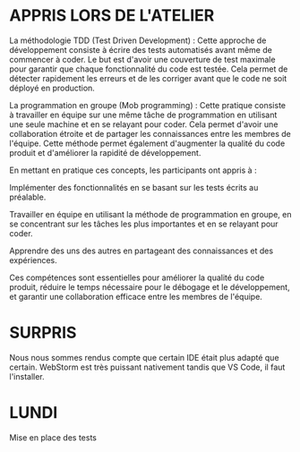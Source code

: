 # APPRIS LORS DE L'ATELIER

La méthodologie TDD (Test Driven Development) : Cette approche de développement consiste à écrire des tests automatisés avant même de commencer à coder. Le but est d'avoir une couverture de test maximale pour garantir que chaque fonctionnalité du code est testée. Cela permet de détecter rapidement les erreurs et de les corriger avant que le code ne soit déployé en production.

La programmation en groupe (Mob programming) : Cette pratique consiste à travailler en équipe sur une même tâche de programmation en utilisant une seule machine et en se relayant pour coder. Cela permet d'avoir une collaboration étroite et de partager les connaissances entre les membres de l'équipe. Cette méthode permet également d'augmenter la qualité du code produit et d'améliorer la rapidité de développement.

En mettant en pratique ces concepts, les participants ont appris à :

Implémenter des fonctionnalités en se basant sur les tests écrits au préalable.

Travailler en équipe en utilisant la méthode de programmation en groupe, en se concentrant sur les tâches les plus importantes et en se relayant pour coder.

Apprendre des uns des autres en partageant des connaissances et des expériences.

Ces compétences sont essentielles pour améliorer la qualité du code produit, réduire le temps nécessaire pour le débogage et le développement, et garantir une collaboration efficace entre les membres de l'équipe.

# SURPRIS

Nous nous sommes rendus compte que certain IDE était plus adapté que certain. WebStorm est très puissant nativement tandis que VS Code, il faut l'installer.

# LUNDI

Mise en place des tests